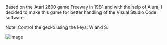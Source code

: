 Based on the Atari 2600 game Freeway in 1981 and with the help of Alura, I decided to make this game for better handling of the Visual Studio Code software.

Note: Control the gecko using the keys: W and S.

![image](https://user-images.githubusercontent.com/124014660/218617776-7dbf2f11-e385-4f36-86c9-0d08b2c0b4c1.png)
